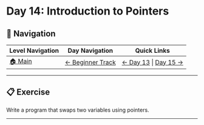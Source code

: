 # Day 14: Introduction to Pointers

## 🔗 Navigation

| Level Navigation | Day Navigation | Quick Links |
|------------------|----------------|-------------|
| [🏠 Main](../../README.md) | [← Beginner Track](../README.md) | [← Day 13](../Day13/) \| [Day 15 →](../Day15/) |

---

## 📋 Exercise

Write a program that swaps two variables using pointers.

---
